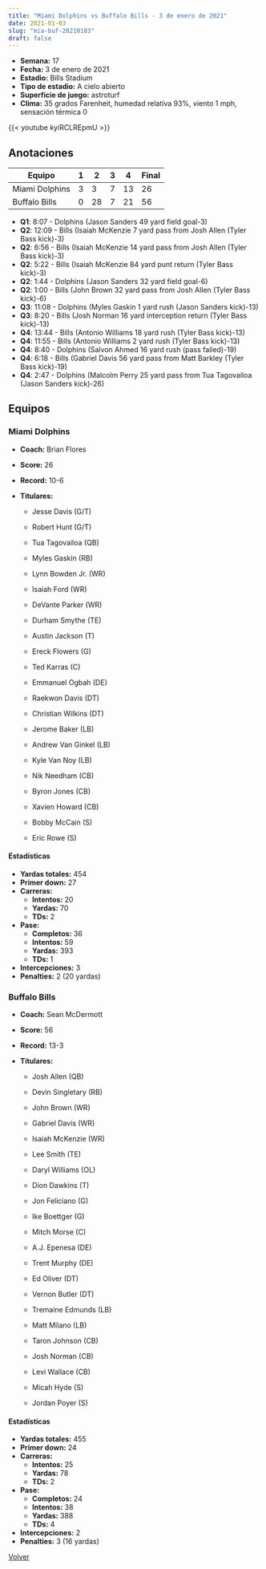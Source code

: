 ```yaml
---
title: "Miami Dolphins vs Buffalo Bills - 3 de enero de 2021"
date: 2021-01-03
slug: "mia-buf-20210103"
draft: false
---
```


- **Semana:** 17
- **Fecha:** 3 de enero de 2021
- **Estadio:** Bills Stadium
- **Tipo de estadio:** A cielo abierto
- **Superficie de juego:** astroturf
- **Clima:** 35 grados Farenheit, humedad relativa 93%, viento 1 mph, sensación térmica 0


{{< youtube kyiRCLREpmU >}}


## Anotaciones
| Equipo | 1 | 2 | 3 | 4 | Final |
|--------|---|---|---|---|-------|
| Miami Dolphins  | 3 | 3 | 7 | 13  | 26 |
| Buffalo Bills  | 0 | 28 | 7 | 21  | 56 |
- **Q1**: 8:07 - Dolphins (Jason Sanders 49 yard field goal-3)
- **Q2**: 12:09 - Bills (Isaiah McKenzie 7 yard pass from Josh Allen (Tyler Bass kick)-3)
- **Q2**: 6:56 - Bills (Isaiah McKenzie 14 yard pass from Josh Allen (Tyler Bass kick)-3)
- **Q2**: 5:22 - Bills (Isaiah McKenzie 84 yard punt return (Tyler Bass kick)-3)
- **Q2**: 1:44 - Dolphins (Jason Sanders 32 yard field goal-6)
- **Q2**: 1:00 - Bills (John Brown 32 yard pass from Josh Allen (Tyler Bass kick)-6)
- **Q3**: 11:08 - Dolphins (Myles Gaskin 1 yard rush (Jason Sanders kick)-13)
- **Q3**: 8:20 - Bills (Josh Norman 16 yard interception return (Tyler Bass kick)-13)
- **Q4**: 13:44 - Bills (Antonio Williams 18 yard rush (Tyler Bass kick)-13)
- **Q4**: 11:55 - Bills (Antonio Williams 2 yard rush (Tyler Bass kick)-13)
- **Q4**: 8:40 - Dolphins (Salvon Ahmed 16 yard rush (pass failed)-19)
- **Q4**: 6:18 - Bills (Gabriel Davis 56 yard pass from Matt Barkley (Tyler Bass kick)-19)
- **Q4**: 2:47 - Dolphins (Malcolm Perry 25 yard pass from Tua Tagovailoa (Jason Sanders kick)-26)


## Equipos


### Miami Dolphins
* **Coach:** Brian Flores
* **Score:** 26
* **Record:** 10-6
* **Titulares:** 

  * Jesse Davis (G/T) 

  * Robert Hunt (G/T) 

  * Tua Tagovailoa (QB) 

  * Myles Gaskin (RB) 

  * Lynn Bowden Jr. (WR) 

  * Isaiah Ford (WR) 

  * DeVante Parker (WR) 

  * Durham Smythe (TE) 

  * Austin Jackson (T) 

  * Ereck Flowers (G) 

  * Ted Karras (C) 

  * Emmanuel Ogbah (DE) 

  * Raekwon Davis (DT) 

  * Christian Wilkins (DT) 

  * Jerome Baker (LB) 

  * Andrew Van Ginkel (LB) 

  * Kyle Van Noy (LB) 

  * Nik Needham (CB) 

  * Byron Jones (CB) 

  * Xavien Howard (CB) 

  * Bobby McCain (S) 

  * Eric Rowe (S) 

#### Estadísticas
* **Yardas totales:** 454
* **Primer down:** 27
* **Carreras:**
  * **Intentos:** 20
  * **Yardas:** 70
  * **TDs:** 2
* **Pase:**
  * **Completos:** 36
  * **Intentos:** 59
  * **Yardas:** 393
  * **TDs:** 1
* **Intercepciones:** 3
* **Penalties:** 2 (20 yardas)

### Buffalo Bills
* **Coach:** Sean McDermott
* **Score:** 56
* **Record:** 13-3
* **Titulares:** 

  * Josh Allen (QB) 

  * Devin Singletary (RB) 

  * John Brown (WR) 

  * Gabriel Davis (WR) 

  * Isaiah McKenzie (WR) 

  * Lee Smith (TE) 

  * Daryl Williams (OL) 

  * Dion Dawkins (T) 

  * Jon Feliciano (G) 

  * Ike Boettger (G) 

  * Mitch Morse (C) 

  * A.J. Epenesa (DE) 

  * Trent Murphy (DE) 

  * Ed Oliver (DT) 

  * Vernon Butler (DT) 

  * Tremaine Edmunds (LB) 

  * Matt Milano (LB) 

  * Taron Johnson (CB) 

  * Josh Norman (CB) 

  * Levi Wallace (CB) 

  * Micah Hyde (S) 

  * Jordan Poyer (S) 

#### Estadísticas
* **Yardas totales:** 455
* **Primer down:** 24
* **Carreras:**
  * **Intentos:** 25
  * **Yardas:** 78
  * **TDs:** 2
* **Pase:**
  * **Completos:** 24
  * **Intentos:** 38
  * **Yardas:** 388
  * **TDs:** 4
* **Intercepciones:** 2
* **Penalties:** 3 (16 yardas)


[Volver](/historia/2020)
